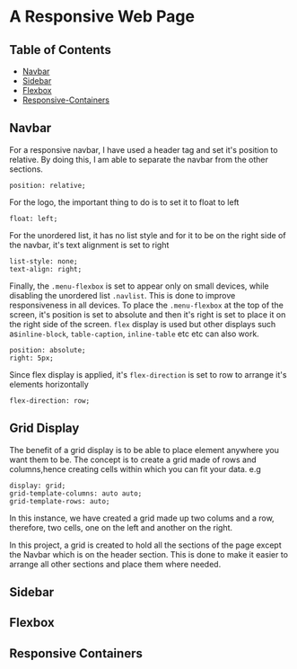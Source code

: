 # A Responsive Web Page

## Table of Contents

* [Navbar](#Navbar)
* [Sidebar](#Sidebar)
* [Flexbox](#Flexbox)
* [Responsive-Containers](#Responsive-Containers)

## Navbar
For a responsive navbar, I have used a header tag and set it's position to relative. By doing this, I am able to separate the navbar from the other sections. 
```
position: relative;
```
For the logo, the important thing to do is to set it to float to left
```
float: left;
```
For the unordered list, it has no list style and for it to be on the right side of the navbar, it's text alignment is set to right
```
list-style: none;
text-align: right;
```
Finally, the `.menu-flexbox` is set to appear only on small devices, while disabling the unordered list `.navlist`. This is done to improve responsiveness in all devices. To place the `.menu-flexbox` at the top of the screen, it's position is set to absolute and then it's right is set to place it on the right side of the screen. `flex` display is used but other displays such as`inline-block`, `table-caption`, `inline-table` etc etc can also work.
```
position: absolute;
right: 5px;
```
Since flex display is applied, it's `flex-direction` is set to row to arrange it's elements horizontally
```
flex-direction: row;
```
## Grid Display
The benefit of a grid display is to be able to place element anywhere you want them to be. The concept is to create a grid made of rows and columns,hence creating cells within which you can fit your data.
e.g
```
display: grid;
grid-template-columns: auto auto;
grid-template-rows: auto;
```
In this instance, we have created a grid made up two colums and a row, therefore, two cells, one on the left and another on the right.

In this project, a grid is created to hold all the sections of the page except the Navbar which is on the header section. This is done to make it easier to arrange all other sections and place them where needed.
## Sidebar



## Flexbox

## Responsive Containers

